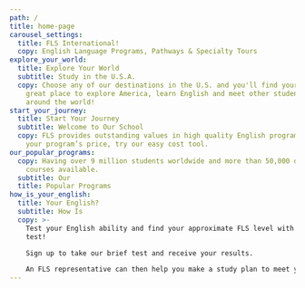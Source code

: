 ```yaml
---
path: /
title: home-page
carousel_settings:
  title: FLS International!
  copy: English Language Programs, Pathways & Specialty Tours
explore_your_world:
  title: Explore Your World
  subtitle: Study in the U.S.A.
  copy: Choose any of our destinations in the U.S. and you'll find yourself in a
    great place to explore America, learn English and meet other students from
    around the world!
start_your_journey:
  title: Start Your Journey
  subtitle: Welcome to Our School
  copy: FLS provides outstanding values in high quality English programs. To find
    your program’s price, try our easy cost tool.
our_popular_programs:
  copy: Having over 9 million students worldwide and more than 50,000 online
    courses available.
  subtitle: Our
  title: Popular Programs
how_is_your_english:
  title: Your English?
  subtitle: How Is
  copy: >-
    Test your English ability and find your approximate FLS level with our FREE
    test!

    Sign up to take our brief test and receive your results.

    An FLS representative can then help you make a study plan to meet your goals.
---
```

